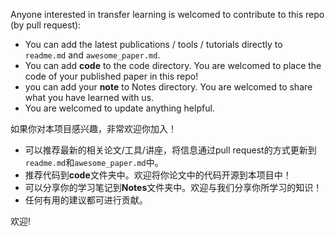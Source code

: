 Anyone interested in transfer learning is welcomed to contribute to this repo (by pull request):

- You can add the latest publications / tools / tutorials directly to `readme.md` and `awesome_paper.md`.
- You can add **code** to the code directory. You are welcomed to place the code of your published paper in this repo!
- you can add your **note** to Notes directory. You are welcomed to share what you have learned with us.
- You are welcomed to update anything helpful.

如果你对本项目感兴趣，非常欢迎你加入！

- 可以推荐最新的相关论文/工具/讲座，将信息通过pull request的方式更新到`readme.md`和`awesome_paper.md`中。
- 推荐代码到**code**文件夹中。欢迎将你论文中的代码开源到本项目中！
- 可以分享你的学习笔记到**Notes**文件夹中。欢迎与我们分享你所学习的知识！
- 任何有用的建议都可进行贡献。

欢迎!